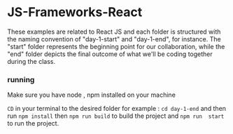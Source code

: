 # JS-Frameworks-React

These examples are related to React JS and each folder is structured with the naming convention of "day-1-start" and "day-1-end", for instance. The "start" folder represents the beginning point for our collaboration, while the "end" folder depicts the final outcome of what we'll be coding together during the class.

### running

Make sure you have node , npm installed on your machine

`CD` in your terminal to the desired folder for example : `cd day-1-end` and then run `npm install` then `npm run build` to build the project and `npm run  start` to run the project.
